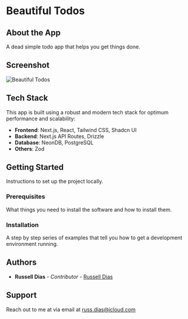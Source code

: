 # Beautiful Todos

## About the App
A dead simple todo app that helps you get things done.

## Screenshot
![Beautiful Todos](https://i.imgur.com/E5gj3J8.png)

## Tech Stack
This app is built using a robust and modern tech stack for optimum performance and scalability:
- **Frontend**: Next.js, React, Tailwind CSS, Shadcn UI
- **Backend**: Next.js API Routes, Drizzle
- **Database**: NeonDB, PostgreSQL
- **Others**: Zod

## Getting Started
Instructions to set up the project locally.

### Prerequisites
What things you need to install the software and how to install them.


### Installation
A step by step series of examples that tell you how to get a development environment running.


## Authors
- **Russell Dias** - *Contributor* - [Russell Dias](https://github.com/russelldias98)


## Support
Reach out to me at via email at [russ.dias@icloud.com](mailto:russ.dias@icloud.com)
